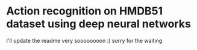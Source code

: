 # Action recognition on HMDB51 dataset using deep neural networks

I'll update the readme very soooooooon :) sorry for the waiting
